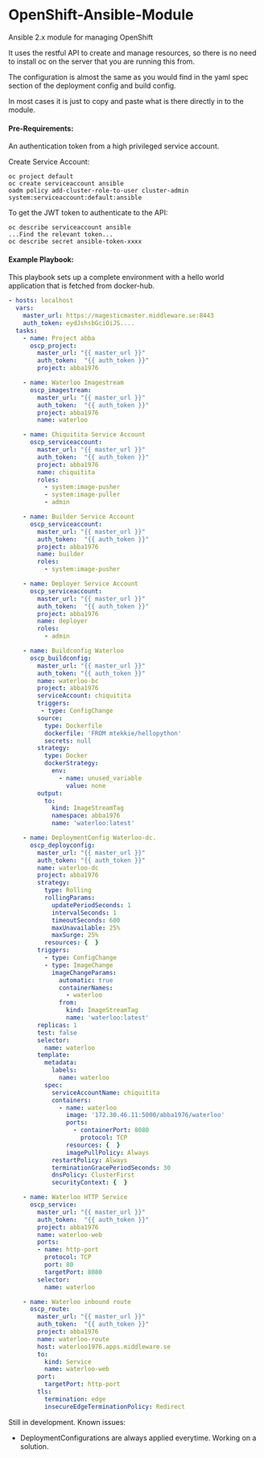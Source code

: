 # OpenShift-Ansible-Module
Ansible 2.x module for managing OpenShift

It uses the restful API to create and manage resources, so there is no need to install oc on the server that you are running this from.

The configuration is almost the same as you would find in the yaml spec section of the deployment config and build config.

In most cases it is just to copy and paste what is there directly in to the module.

#### Pre-Requirements:
An authentication token from a high privileged  service account.

Create Service Account:
```
oc project default
oc create serviceaccount ansible
oadm policy add-cluster-role-to-user cluster-admin system:serviceaccount:default:ansible
```
To get the JWT token to authenticate to the API:
```
oc describe serviceaccount ansible
...Find the relevant token...
oc describe secret ansible-token-xxxx
```

#### Example Playbook:
This playbook sets up a complete environment with a hello world application that is fetched from docker-hub.

```yaml
- hosts: localhost
  vars:
    master_url: https://magesticmaster.middleware.se:8443
    auth_token: eydJshsbGciOiJS....
  tasks:
    - name: Project abba
      oscp_project:
        master_url: "{{ master_url }}"
        auth_token:  "{{ auth_token }}"
        project: abba1976

    - name: Waterloo Imagestream
      oscp_imagestream:
        master_url: "{{ master_url }}"
        auth_token:  "{{ auth_token }}"
        project: abba1976
        name: waterloo

    - name: Chiquitita Service Account
      oscp_serviceaccount:
        master_url: "{{ master_url }}"
        auth_token:  "{{ auth_token }}"
        project: abba1976
        name: chiquitita
        roles:
          - system:image-pusher
          - system:image-puller
          - admin

    - name: Builder Service Account
      oscp_serviceaccount:
        master_url: "{{ master_url }}"
        auth_token:  "{{ auth_token }}"
        project: abba1976
        name: builder
        roles:
          - system:image-pusher

    - name: Deployer Service Account
      oscp_serviceaccount:
        master_url: "{{ master_url }}"
        auth_token:  "{{ auth_token }}"
        project: abba1976
        name: deployer
        roles:
          - admin

    - name: Buildconfig Waterloo
      oscp_buildconfig:
        master_url: "{{ master_url }}"
        auth_token: "{{ auth_token }}"
        name: waterloo-bc
        project: abba1976
        serviceAccount: chiquitita
        triggers:
         - type: ConfigChange
        source:
          type: Dockerfile
          dockerfile: 'FROM mtekkie/hellopython'
          secrets: null
        strategy:
          type: Docker
          dockerStrategy:
            env:
              - name: unused_variable
                value: none
        output:
          to:
            kind: ImageStreamTag
            namespace: abba1976
            name: 'waterloo:latest'

    - name: DeploymentConfig Waterloo-dc.
      oscp_deployconfig:
        master_url: "{{ master_url }}"
        auth_token: "{{ auth_token }}"
        name: waterloo-dc
        project: abba1976
        strategy:
          type: Rolling
          rollingParams:
            updatePeriodSeconds: 1
            intervalSeconds: 1
            timeoutSeconds: 600
            maxUnavailable: 25%
            maxSurge: 25%
          resources: {  }
        triggers:
          - type: ConfigChange
          - type: ImageChange
            imageChangeParams:
              automatic: true
              containerNames:
                - waterloo
              from:
                kind: ImageStreamTag
                name: 'waterloo:latest'
        replicas: 1
        test: false
        selector:
          name: waterloo
        template:
          metadata:
            labels:
              name: waterloo
          spec:
            serviceAccountName: chiquitita
            containers:
              - name: waterloo
                image: '172.30.46.11:5000/abba1976/waterloo'
                ports:
                  - containerPort: 8080
                    protocol: TCP
                resources: {  }
                imagePullPolicy: Always
            restartPolicy: Always
            terminationGracePeriodSeconds: 30
            dnsPolicy: ClusterFirst
            securityContext: {  }

    - name: Waterloo HTTP Service
      oscp_service:
        master_url: "{{ master_url }}"
        auth_token:  "{{ auth_token }}"
        project: abba1976
        name: waterloo-web
        ports:
        - name: http-port
          protocol: TCP
          port: 80
          targetPort: 8080
        selector:
          name: waterloo

    - name: Waterloo inbound route
      oscp_route:
        master_url: "{{ master_url }}"
        auth_token:  "{{ auth_token }}"
        project: abba1976
        name: waterloo-route
        host: waterloo1976.apps.middleware.se
        to:
          kind: Service
          name: waterloo-web
        port:
          targetPort: http-port
        tls:
          termination: edge
          insecureEdgeTerminationPolicy: Redirect
```

Still in development. Known issues:
  - DeploymentConfigurations are always applied everytime. Working on a solution.
